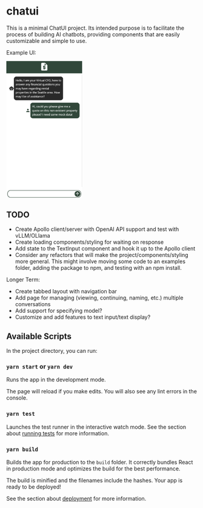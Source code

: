 # chatui

This is a minimal ChatUI project. Its intended purpose is to facilitate the process of building AI chatbots, providing components that are easily customizable and simple to use.

Example UI:

<img src="/public/chatui-example.png" alt="drawing" width="200"/>

## TODO

- Create Apollo client/server with OpenAI API support and test with vLLM/OLlama
- Create loading components/styling for waiting on response
- Add state to the TextInput component and hook it up to the Apollo client
- Consider any refactors that will make the project/components/styling more general. This might involve moving some code to an examples folder, adding the package to npm, and testing with an npm install.

Longer Term:

- Create tabbed layout with navigation bar
- Add page for managing (viewing, continuing, naming, etc.) multiple conversations
- Add support for specifying model?
- Customize and add features to text input/text display?

## Available Scripts

In the project directory, you can run:

### `yarn start` or `yarn dev`

Runs the app in the development mode.

The page will reload if you make edits.
You will also see any lint errors in the console.

### `yarn test`

Launches the test runner in the interactive watch mode.
See the section about [running tests](https://facebook.github.io/create-react-app/docs/running-tests) for more information.

### `yarn build`

Builds the app for production to the `build` folder.
It correctly bundles React in production mode and optimizes the build for the best performance.

The build is minified and the filenames include the hashes.
Your app is ready to be deployed!

See the section about [deployment](https://facebook.github.io/create-react-app/docs/deployment) for more information.
